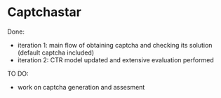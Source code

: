 # Captchastar

Done:
- iteration 1: main flow of obtaining captcha and checking its solution (default captcha included)
- iteration 2: CTR model updated and extensive evaluation performed

TO DO:
- work on captcha generation and assesment
